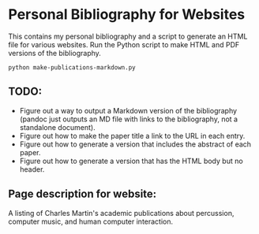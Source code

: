 # Personal Bibliography for Websites

This contains my personal bibliography and a script to generate an
HTML file for various websites. Run the Python script to make HTML and
PDF versions of the bibliography.

    python make-publications-markdown.py

## TODO:

- Figure out a way to output a Markdown version of the bibliography
  (pandoc just outputs an MD file with links to the bibliography, not
  a standalone document).
- Figure out how to make the paper title a link to the URL in each
  entry.
- Figure out how to generate a version that includes the abstract of
  each paper.
- Figure out how to generate a version that has the HTML body but no
  header.

## Page description for website:

A listing of Charles Martin's academic publications about percussion,
computer music, and human computer interaction.
